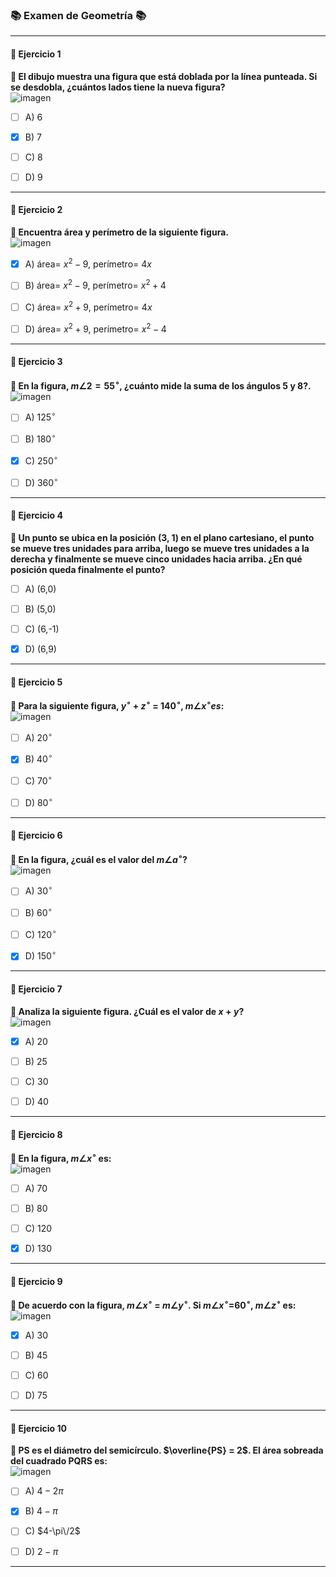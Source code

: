 ### 📚 Examen de Geometría 📚

---

#### **🔢 Ejercicio 1**  
**📝 El dibujo muestra una figura que está doblada por la línea punteada. Si se desdobla, ¿cuántos lados tiene la nueva figura?**  
![imagen](https://github.com/user-attachments/assets/ba5141ee-c077-4ec3-9419-4b76bf185849)


- [ ] A) 6  
- [x] B) 7 
- [ ] C) 8  
- [ ] D) 9  


---

#### **🔢 Ejercicio 2**  
**📝 Encuentra área y perímetro de la siguiente figura.**  
![imagen](https://github.com/user-attachments/assets/b1d672df-781f-4f07-8942-38a616c0490b)

- [x] A) área= $x^2-9$, perímetro= $4x$  
- [ ] B) área= $x^2-9$, perímetro= $x^2+4$ 
- [ ] C) área= $x^2+9$, perímetro= $4x$ 
- [ ] D) área= $x^2+9$, perímetro= $x^2-4$ 


---

#### **🔢 Ejercicio 3**  
**📝 En la figura, $m\angle 2=55^\circ$, ¿cuánto mide la suma de los ángulos 5 y 8?.**  
![imagen](https://github.com/user-attachments/assets/d5f79d55-eace-4c6c-8b61-27ab3fde2092)

- [ ] A) $125^\circ$
- [ ] B) $180^\circ$ 
- [x] C) $250^\circ$
- [ ] D) $360^\circ$


---

#### **🔢 Ejercicio 4**  
**📝 Un punto se ubica en la posición (3, 1) en el plano cartesiano, el punto se mueve tres unidades para arriba, luego se mueve tres unidades a la derecha y finalmente se mueve cinco unidades hacia arriba. ¿En qué posición queda finalmente el punto?**  

- [ ] A) (6,0)
- [ ] B) (5,0) 
- [ ] C) (6,-1)
- [x] D) (6,9)


---

#### **🔢 Ejercicio 5**  
**📝 Para la siguiente figura, $y^\circ$ + $z^\circ$ = $140^\circ$, $m\angle x^\circ es:$**  
![imagen](https://github.com/user-attachments/assets/cad90b69-7bb9-4372-a0d2-2b8c4438273e)

- [ ] A) $20^\circ$
- [x] B) $40^\circ$ 
- [ ] C) $70^\circ$
- [ ] D) $80^\circ$


---

#### **🔢 Ejercicio 6**  
**📝 En la figura, ¿cuál es el valor del $m\angle a^\circ$?**  
![imagen](https://github.com/user-attachments/assets/e4f188b3-bca2-4868-adda-873257965d41)

- [ ] A) $30^\circ$
- [ ] B) $60^\circ$ 
- [ ] C) $120^\circ$
- [x] D) $150^\circ$


---

#### **🔢 Ejercicio 7**  
**📝 Analiza la siguiente figura. ¿Cuál es el valor de $x+y$?**  
![imagen](https://github.com/user-attachments/assets/0c79aca7-29e3-467f-8133-97931932b6fb)

- [x] A) 20
- [ ] B) 25
- [ ] C) 30
- [ ] D) 40


---

#### **🔢 Ejercicio 8**  
**📝 En la figura, $m\angle x^\circ$ es:**  
![imagen](https://github.com/user-attachments/assets/540b97fc-ad3f-4e58-9c85-98efc253ced5)


- [ ] A) 70
- [ ] B) 80
- [ ] C) 120
- [x] D) 130


---

#### **🔢 Ejercicio 9**  
**📝 De acuerdo con la figura, $m\angle x^\circ$ = $m\angle y^\circ$. Si $m\angle x^\circ$=$60^\circ$, $m\angle z^\circ$ es:**  
![imagen](https://github.com/user-attachments/assets/564f5d2e-d517-41d1-bb61-1e4d600cbbe8)


- [x] A) 30
- [ ] B) 45
- [ ] C) 60
- [ ] D) 75


---

#### **🔢 Ejercicio 10**  
**📝 PS es el diámetro del semicírculo. $\overline{PS} = 2$. El área sobreada del cuadrado PQRS es:**  
![imagen](https://github.com/user-attachments/assets/16674d9f-a879-459c-aee4-ff24a888702a)


- [ ] A) $4-2\pi$
- [x] B) $4-\pi$
- [ ] C) $4-\pi\/2$
- [ ] D) $2-\pi$


---
